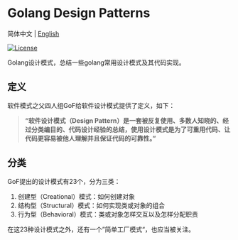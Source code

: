 # Golang Design Patterns
简体中文 | [English](README.md)

[![License](https://img.shields.io/github/license/lim-yoona/Golang-Design-Patterns)](LICENSE)

Golang设计模式，总结一些golang常用设计模式及其代码实现。

## 定义
软件模式之父四人组GoF给软件设计模式提供了定义，如下：  
>**“软件设计模式（Design Pattern）是一套被反复使用、多数人知晓的、经过分类编目的、代码设计经验的总结，使用设计模式是为了可重用代码、让代码更容易被他人理解并且保证代码的可靠性。”**  

## 分类
GoF提出的设计模式有23个，分为三类：  
1. 创建型（Creational）模式：如何创建对象  
2. 结构型（Structural）模式：如何实现类或对象的组合  
3. 行为型（Behavioral）模式：类或对象怎样交互以及怎样分配职责  

在这23种设计模式之外，还有一个”简单工厂模式“，也应当被关注。  

